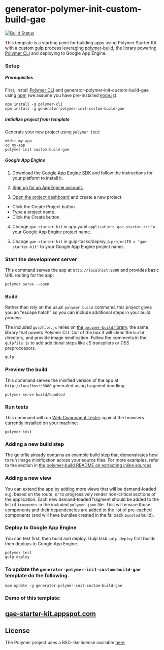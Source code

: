 # generator-polymer-init-custom-build-gae

[![Build Status](https://travis-ci.org/chuckh/generator-polymer-init-custom-build-gae.svg?branch=master)](https://travis-ci.org/chuckh/generator-polymer-init-custom-build-gae)

This template is a starting point for building apps using Polymer Starter Kit
with a custom gulp process leveraging
[polymer-build](https://github.com/Polymer/polymer-build), the library
powering [Polymer CLI](https://github.com/Polymer/polymer-cli) and deploying to Google App Engine.

### Setup

##### Prerequisites

First, install
[Polymer CLI](https://www.polymer-project.org/1.0/docs/tools/polymer-cli)
and generator-polymer-init-custom-build-gae using
[npm](https://www.npmjs.com/)
(we assume you have pre-installed [node.js](https://nodejs.org/)).

    npm install -g polymer-cli
    npm install -g generator-polymer-init-custom-build-gae

##### Initialize project from template

Generate your new project using `polymer init`:

    mkdir my-app
    cd my-app
    polymer init custom-build-gae

##### Google App Engine

1. Download the [Google App Engine SDK](https://cloud.google.com/appengine/downloads) and follow the instructions for your platform to install it.

2. [Sign up for an AppEngine account.](https://cloud.google.com/appengine)

3. [Open the project dashboard](https://console.cloud.google.com/iam-admin/projects) and create a new project.
  - Click the Create Project button.
  - Type a project name.
  - Click the Create button.


4. Change `gae-starter-kit` in app.yaml `application: gae-starter-kit` to your Google App Engine project name.

5. Change `gae-starter-kit` in gulp-tasks/deploy.js `projectID = "gae-starter-kit"` to your Google App Engine project name.

### Start the development server

This command serves the app at `http://localhost:8080` and provides basic URL
routing for the app:

    polymer serve --open

### Build

Rather than rely on the usual `polymer build` command, this project gives you
an "escape hatch" so you can include additional steps in your build process.

The included `gulpfile.js` relies on
[the `polymer-build` library](https://github.com/Polymer/polymer-build),
the same library that powers Polymer CLI. Out of the box it will clean the
`build` directory, and provide image minification. Follow the comments in the
`gulpfile.js` to add additional steps like JS transpilers or CSS preprocessors.

    gulp

### Preview the build

This command serves the minified version of the app at `http://localhost:8080`
generated using fragment bundling:

    polymer serve build/bundled

### Run tests

This command will run
[Web Component Tester](https://github.com/Polymer/web-component-tester) against
the browsers currently installed on your machine:

    polymer test

### Adding a new build step

The gulpfile already contains an example build step that demonstrates how to
run image minification across your source files. For more examples, refer to
the section in
[the polymer-build README on extracting inline sources](https://github.com/Polymer/polymer-build#extracting-inlined-cssjs).

### Adding a new view

You can extend the app by adding more views that will be demand-loaded
e.g. based on the route, or to progressively render non-critical sections
of the application.  Each new demand-loaded fragment should be added to the
list of `fragments` in the included `polymer.json` file.  This will ensure
those components and their dependencies are added to the list of pre-cached
components (and will have bundles created in the fallback `bundled` build).

### Deploy to Google App Engine

You can test first, then build and deploy.  Gulp task `gulp deploy` first builds then deploys to Google App Engine.

    polymer test
    gulp deploy


### To update the `generator-polymer-init-custom-build-gae` template do the following.

    npm update -g generator-polymer-init-custom-build-gae


### Demo of this template:

[gae-starter-kit.appspot.com](https://gae-starter-kit.appspot.com/)
---

## License

The Polymer project uses a BSD-like license available [here](./LICENSE.txt)
